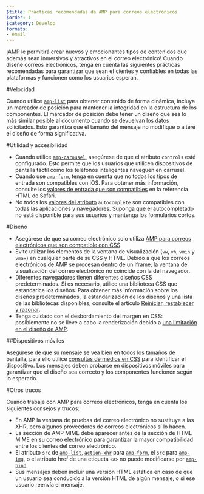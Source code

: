 ```yaml
---
$title: Prácticas recomendadas de AMP para correos electrónicos
$order: 1
$category: Develop
formats:
- email
---
```


¡AMP le permitirá crear nuevos y emocionantes tipos de contenidos que además sean inmersivos y atractivos en el correo electrónico! Cuando diseñe correos electrónicos, tenga en cuenta las siguientes prácticas recomendadas para garantizar que sean eficientes y confiables en todas las plataformas y funcionen como los usuarios esperan.

#Velocidad

Cuando utilice [`amp-list`](../../../documentation/components/reference/amp-list.md?format=email) para obtener contenido de forma dinámica, incluya un marcador de posición para mantener la integridad en la estructura de los componentes. El marcador de posición debe tener un diseño que sea lo más similar posible al documento cuando se devuelvan los datos solicitados. Esto garantiza que el tamaño del mensaje no modifique o altere el diseño de forma significativa.

#Utilidad y accesibilidad

- Cuando utilice [`amp-carousel`](../../components/reference/amp-carousel-v0.1.md?format=email), asegúrese de que el atributo `controls` esté configurado. Esto permite que los usuarios que utilicen dispositivos de pantalla táctil como los teléfonos inteligentes naveguen en carrusel.
- Cuando use [`amp-form`](../../../documentation/components/reference/amp-form.md?format=email), tenga en cuenta que no todos los tipos de entrada son compatibles con iOS. Para obtener más información, consulte los [valores de entrada que son compatibles](https://developer.apple.com/library/archive/documentation/AppleApplications/Reference/SafariHTMLRef/Articles/InputTypes.html) en la referencia HTML de Safari.
- No todos los [valores del atributo](https://developer.mozilla.org/en-US/docs/Web/HTML/Attributes/autocomplete) `autocomplete` son compatibles con todas las aplicaciones y navegadores. Suponga que el autocompletado no está disponible para sus usuarios y mantenga los formularios cortos.

#Diseño

- Asegúrese de que su correo electrónico solo utiliza [AMP para correos electrónicos que son compatible con CSS](../learn/email-spec/amp-email-css.md?format=email)
- Evite utilizar los elementos de la ventana de visualización (`vw`, `vh`, `vmin` y `vmax`) en cualquier parte de su CSS y HTML. Debido a que los correos electrónicos de AMP se procesan dentro de un iframe, la ventana de visualización del correo electrónico no coincide con la del navegador.
- Diferentes navegadores tienen diferentes diseños CSS predeterminados. Si es necesario, utilice una biblioteca CSS que estandarice los diseños. Para obtener más información sobre los diseños predeterminados, la estandarización de los diseños y una lista de las bibliotecas disponibles, consulte el artículo [Reiniciar, restablecer y razonar](https://css-tricks.com/reboot-resets-reasoning/).
- Tenga cuidado con el desbordamiento del margen en CSS: posiblemente no se lleve a cabo la renderización debido a [una limitación en el diseño de AMP](https://github.com/ampproject/amphtml/issues/13343#issuecomment-447380241).

##Dispositivos móviles

Asegúrese de que su mensaje se vea bien en todos los tamaños de pantalla, para ello utilice [consultas de medios en CSS](style_and_layout/control_layout.md?format=email) para identificar el dispositivo. Los mensajes deben probarse en dispositivos móviles para garantizar que el diseño sea correcto y los componentes funcionen según lo esperado.

#Otros trucos

Cuando trabaje con AMP para correos electrónicos, tenga en cuenta los siguientes consejos y trucos:

- En AMP la ventana de pruebas del correo electrónico no sustituye a las XHR, pero algunos proveedores de correos electrónicos sí lo hacen.
- La sección de AMP MIME debe aparecer antes de la sección de HTML MIME en su correo electrónico para garantizar la mayor compatibilidad entre los clientes del correo electrónico.
- El atributo `src` de [`amp-list`](../../../documentation/components/reference/amp-list.md?format=email), [`action-xhr`](../../../documentation/components/reference/amp-form.md?format=email#action-xhr) para [`amp-form`](../../../documentation/components/reference/amp-form.md?format=email), el `src` para [`amp-img`](../../../documentation/examples/documentation/amp-img.html?format=email), o el atributo href de una etiqueta `<a>` no puede modificarse por [`amp-bind`](../../../documentation/examples/documentation/amp-bind.html?format=email).
- Sus mensajes deben incluir una versión HTML estática en caso de que un usuario sea conducido a la versión HTML de algún mensaje, o si ese usuario reenvía el mensaje.
